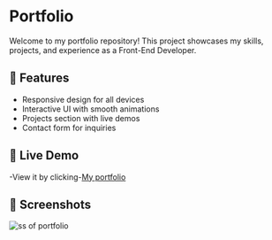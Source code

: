 # Portfolio

Welcome to my portfolio repository! This project showcases my skills, projects, and experience as a Front-End Developer.

## 🚀 Features
- Responsive design for all devices
- Interactive UI with smooth animations
- Projects section with live demos
- Contact form for inquiries


## 🔗 Live Demo
-View it by clicking-[My portfolio](https://muthuvelportfolio.netlify.app/)




## 📸 Screenshots
![ss of portfolio](https://user-images.githubusercontent.com/106426051/184499732-a8837cfd-dab4-490b-b390-d5e20758c669.png)
